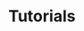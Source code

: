 ---
sidebar_position: 1
title: Tutorials
description: Tutorials for the Glacier 2 Blender Add-on
---